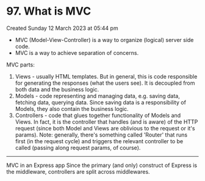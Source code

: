 # 97. What is MVC
Created Sunday 12 March 2023 at 05:44 pm

- MVC (Model-View-Controller) is a way to organize (logical) server side code.
- MVC is a way to achieve separation of concerns.

MVC parts:
1. Views - usually HTML templates. But in general, this is code responsible for generating the responses (what the users see). It is decoupled from both data and the business logic.
2. Models - code representing and managing data, e.g. saving data, fetching data, querying data. Since saving data is a responsibility of Models, they also contain the business logic.
3. Controllers - code that glues together functionality of Models and Views. In fact, it is the controller that handles (and is aware) of the HTTP request (since both Model and Views are oblivious to the request or it's params).
Note: generally, there's something called 'Router' that runs first (in the request cycle) and triggers the relevant controller to be called (passing along request params, of course).

---
MVC in an Express app
Since the primary (and only) construct of Express is the middleware, controllers are split across middlewares.